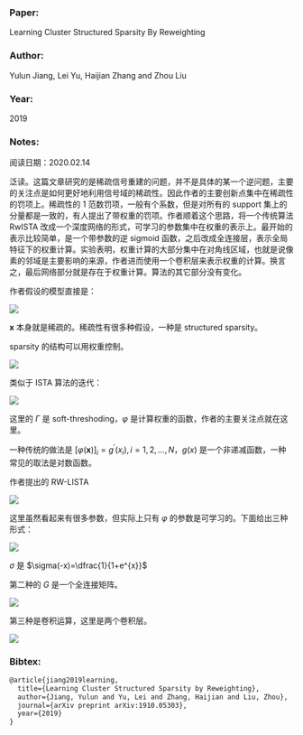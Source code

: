 ### Paper:

Learning Cluster Structured Sparsity By Reweighting

### Author:

Yulun Jiang, Lei Yu, Haijian Zhang and Zhou Liu

### Year:

2019

### Notes:

阅读日期：2020.02.14

泛读。这篇文章研究的是稀疏信号重建的问题，并不是具体的某一个逆问题，主要的关注点是如何更好地利用信号域的稀疏性。因此作者的主要创新点集中在稀疏性的罚项上。稀疏性的 1 范数罚项，一般有个系数，但是对所有的 support 集上的分量都是一致的，有人提出了带权重的罚项。作者顺着这个思路，将一个传统算法 RwISTA 改成一个深度网络的形式，可学习的参数集中在权重的表示上。最开始的表示比较简单，是一个带参数的逆 sigmoid 函数，之后改成全连接层，表示全局特征下的权重计算。实验表明，权重计算的大部分集中在对角线区域，也就是说像素的邻域是主要影响的来源，作者进而使用一个卷积层来表示权重的计算。换言之，最后网络部分就是存在于权重计算。算法的其它部分没有变化。

作者假设的模型直接是：

<img src="http://latex.codecogs.com/svg.latex? \boldsymbol{y}=\boldsymbol{A} \boldsymbol{x}+\epsilon" border="0"/>

$\boldsymbol{x}$ 本身就是稀疏的。稀疏性有很多种假设，一种是 structured sparsity。

sparsity 的结构可以用权重控制。

<img src="http://latex.codecogs.com/svg.latex? \min _{\boldsymbol{x} \in \mathbb{R}^{N}}\|\boldsymbol{y}-\boldsymbol{A} \boldsymbol{x}\|_{2}^{2}+\lambda \sum_{i=1}^{N} w_{i}\left|x_{i}\right|" border="0"/>

类似于 ISTA 算法的迭代：

<img src="http://latex.codecogs.com/svg.latex? \boldsymbol{w}^{(k)} \leftarrow \varphi\left(\left|\boldsymbol{x}^{(k)}\right|\right), \boldsymbol{x}^{(k+1)} \leftarrow \Gamma\left(\boldsymbol{x}^{(k)}+\frac{1}{L} \boldsymbol{A}^{T}(\boldsymbol{y}-\boldsymbol{A}) \boldsymbol{x}^{(k)}, \frac{\lambda}{L} \boldsymbol{w}^{(k)}\right)" border="0"/>

这里的 $\Gamma$ 是 soft-threshoding，$\varphi$ 是计算权重的函数，作者的主要关注点就在这里。

一种传统的做法是 $[\varphi(\boldsymbol{x})]_{i}=g^{\prime}\left(x_{i}\right), i=1,2, \ldots, N$，$g(x)$ 是一个非递减函数，一种常见的取法是对数函数。

作者提出的 RW-LISTA

<img src="http://latex.codecogs.com/svg.latex? \boldsymbol{w}^{(k)} \leftarrow \varphi^{(k)}\left(\left|\boldsymbol{x}^{(k)}\right|\right), \boldsymbol{x}^{(k+1)} \leftarrow \Gamma\left(\boldsymbol{B}^{(k)} \boldsymbol{x}^{(k)}+\boldsymbol{C}^{(k)} \boldsymbol{y}, \theta^{(k)} \boldsymbol{w}^{(k)}\right)" border="0"/>

这里虽然看起来有很多参数，但实际上只有 $\varphi$ 的参数是可学习的。下面给出三种形式：

<img src="http://latex.codecogs.com/svg.latex? \boldsymbol{w}^{(k)} \leftarrow \sigma\left(-t^{(k)}\left|\boldsymbol{x}^{(k)}\right|\right)" border="0"/>

$\sigma$ 是 $\sigma(-x)=\dfrac{1}{1+e^{x}}$ 

第二种的 $G$ 是一个全连接矩阵。

<img src="http://latex.codecogs.com/svg.latex? \boldsymbol{w}^{(k)} \leftarrow \sigma\left(-\boldsymbol{G}^{(k)}\left|\boldsymbol{x}^{(k)}\right|\right)" border="0"/>

第三种是卷积运算，这里是两个卷积层。

<img src="http://latex.codecogs.com/svg.latex? \boldsymbol{w}^{(k)} \leftarrow \sigma\left(-\boldsymbol{v}_{2}^{(k)} \otimes \operatorname{ReLU}\left(\boldsymbol{v}_{1}^{(k)} \otimes\left|\boldsymbol{x}^{(k)}\right|\right)\right)" border="0"/>

### Bibtex:

```latex
@article{jiang2019learning,
  title={Learning Cluster Structured Sparsity by Reweighting},
  author={Jiang, Yulun and Yu, Lei and Zhang, Haijian and Liu, Zhou},
  journal={arXiv preprint arXiv:1910.05303},
  year={2019}
}
```

